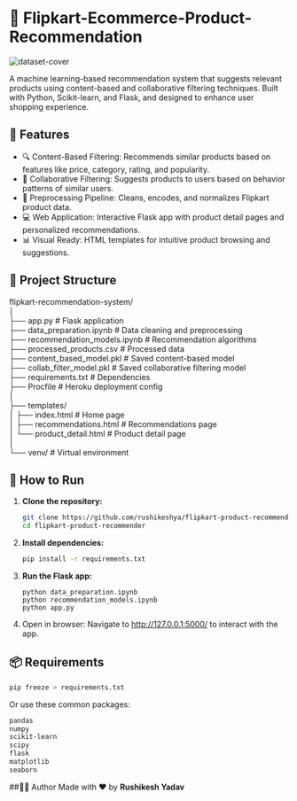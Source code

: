 # 🛒 Flipkart-Ecommerce-Product-Recommendation
![dataset-cover](https://github.com/user-attachments/assets/84e5ab02-cdac-444c-9626-3f993608f9d8)

A machine learning-based recommendation system that suggests relevant products using content-based and collaborative filtering techniques. Built with Python, Scikit-learn, and Flask, and designed to enhance user shopping experience.

## 🚀 Features

- 🔍 Content-Based Filtering: Recommends similar products based on features like price, category, rating, and popularity.
- 👥 Collaborative Filtering: Suggests products to users based on behavior patterns of similar users.
- 🧠 Preprocessing Pipeline: Cleans, encodes, and normalizes Flipkart product data.
- 💻 Web Application: Interactive Flask app with product detail pages and personalized recommendations.
- 📊 Visual Ready: HTML templates for intuitive product browsing and suggestions.

## 📂 Project Structure

flipkart-recommendation-system/<br>
│<br>
├── app.py                 # Flask application<br>
├── data_preparation.ipynb    # Data cleaning and preprocessing<br>
├── recommendation_models.ipynb # Recommendation algorithms<br>
├── processed_products.csv # Processed data<br>
├── content_based_model.pkl # Saved content-based model<br>
├── collab_filter_model.pkl # Saved collaborative filtering model<br>
├── requirements.txt       # Dependencies<br>
├── Procfile               # Heroku deployment config<br>
│<br>
├── templates/<br>
│   ├── index.html         # Home page<br>
│   ├── recommendations.html # Recommendations page<br>
│   └── product_detail.html # Product detail page<br>
│<br>
└── venv/                  # Virtual environment

## 🧪 How to Run
1. **Clone the repository:**
   ```bash
   git clone https://github.com/rushikeshya/flipkart-product-recommender.git
   cd flipkart-product-recommender
   ```
2. **Install dependencies:**
   ```bash
   pip install -r requirements.txt
   ```
3. **Run the Flask app:**
   ```
   python data_preparation.ipynb
   python recommendation_models.ipynb
   python app.py
   ```
4. Open in browser: Navigate to http://127.0.0.1:5000/ to interact with the app.

## 📦 Requirements 
   ```bash
   pip freeze > requirements.txt
   ```
Or use these common packages:

   ```txt
   pandas
   numpy
   scikit-learn
   scipy
   flask
   matplotlib
   seaborn
   ```
##🧑‍💻 Author
Made with ❤️ by **Rushikesh Yadav**
